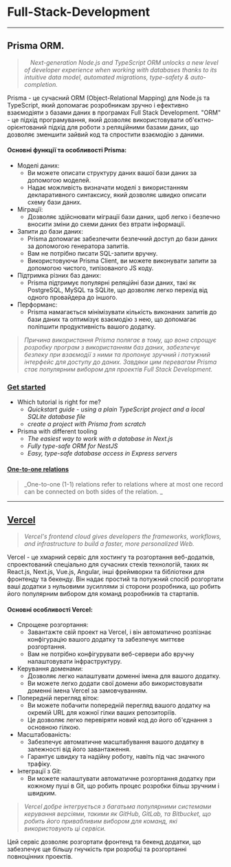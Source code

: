 # Full-Stack-Development

- - -

## Prisma ORM. 
> &emsp;_Next-generation Node.js and TypeScript ORM unlocks a new level of developer experience when working with databases thanks to its intuitive data model, automated migrations, type-safety & auto-completion._

Prisma - це сучасний ORM (Object-Relational Mapping) для Node.js та TypeScript, який допомагає розробникам зручно і ефективно взаємодіяти з базами даних в програмах Full Stack Development. "ORM" - це підхід програмування, який дозволяє використовувати об'єктно-орієнтований підхід для роботи з реляційними базами даних, що дозволяє зменшити зайвий код та спростити взаємодію з даними.

#### Основні функції та особливості Prisma:

+ Моделі даних:
  - Ви можете описати структуру даних вашої бази даних за допомогою моделей.
  - Надає можливість визначати моделі з використанням декларативного синтаксису, який дозволяє швидко описати схему бази даних.
+ Міграції:
  - Дозволяє здійснювати міграції бази даних, щоб легко і безпечно вносити зміни до схеми даних без втрати інформації.
+ Запити до бази даних:
  - Prisma допомагає забезпечити безпечний доступ до бази даних за допомогою генератора запитів.
  - Вам не потрібно писати SQL-запити вручну.
  - Використовуючи Prisma Client, ви можете виконувати запити за допомогою чистого, типізованого JS коду.
+ Підтримка різних баз даних:
  - Prisma підтримує популярні реляційні бази даних, такі як PostgreSQL, MySQL та SQLite, що дозволяє легко перехід від одного провайдера до іншого.
+ Перформанс:
  - Prisma намагається мінімізувати кількість виконаних запитів до бази даних та оптимізує взаємодію з нею, що допомагає поліпшити продуктивність вашого додатку.

> _Причина використання Prisma полягає в тому, що вона спрощує розробку програм з використанням баз даних, забезпечує безпеку при взаємодії з ними та пропонує зручний і потужний інтерфейс для доступу до даних. Завдяки цим перевагам Prisma стає популярним вибором для проектів Full Stack Development._

### [Get started](https://www.prisma.io/docs/getting-started)
* Which tutorial is right for me?
  + _Quickstart guide - using a plain TypeScript project and a local SQLite database file_
  + _create a project with Prisma from scratch_
* Prisma with different tooling
  + _The easiest way to work with a database in Next.js_
  + _Fully type-safe ORM for NestJS_
  + _Easy, type-safe database access in Express servers_
 
#### [One-to-one relations](https://www.prisma.io/docs/concepts/components/prisma-schema/relations/one-to-one-relations)
> _One-to-one (1-1) relations refer to relations where at most one record can be connected on both sides of the relation. _

- - -

## [Vercel](https://vercel.com/)
> _Vercel's frontend cloud gives developers the frameworks, workflows, and infrastructure to build a faster, more personalized Web._

Vercel - це хмарний сервіс для хостингу та розгортання веб-додатків, спроектований спеціально для сучасних стеків технологій, таких як React.js, Next.js, Vue.js, Angular, інші фреймворки та бібліотеки для фронтенду та бекенду. Він надає простий та потужний спосіб розгортати ваші додатки з нульовими зусиллями зі сторони розробника, що робить його популярним вибором для команд розробників та стартапів.

#### Основні особливості Vercel:

+ Спрощене розгортання:
  - Завантажте свій проект на Vercel, і він автоматично розпізнає конфігурацію вашого додатку та забезпечує миттєве розгортання.
  - Вам не потрібно конфігурувати веб-сервери або вручну налаштовувати інфраструктуру.
+ Керування доменами:
  - Дозволяє легко налаштувати доменні імена для вашого додатку.
  - Ви можете легко додати свої домени або використовувати доменні імена Vercel за замовчуванням.
+ Попередній перегляд віток:
  - Ви можете побачити попередній перегляд вашого додатку на окремій URL для кожної гілки ваших репозиторіїв.
  - Це дозволяє легко перевіряти новий код до його об'єднання з основною гілкою.
+ Масштабованість:
  - Забезпечує автоматичне масштабування вашого додатку в залежності від його завантаження.
  - Гарантує швидку та надійну роботу, навіть під час значного трафіку.
+ Інтеграції з Git:
  - Ви можете налаштувати автоматичне розгортання додатку при кожному пуші в Git, що робить процес розробки більш зручним і швидким.

> _Vercel добре інтегрується з багатьма популярними системами керування версіями, такими як GitHub, GitLab, та Bitbucket, що робить його привабливим вибором для команд, які використовують ці сервіси._

Цей сервіс дозволяє розгортати фронтенд та бекенд додатки, що забезпечує ще більшу гнучкість при розробці та розгортанні повноцінних проектів.





